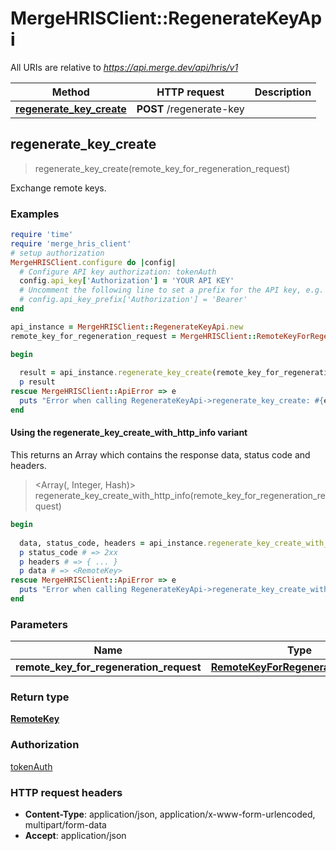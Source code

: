 # MergeHRISClient::RegenerateKeyApi

All URIs are relative to *https://api.merge.dev/api/hris/v1*

| Method | HTTP request | Description |
| ------ | ------------ | ----------- |
| [**regenerate_key_create**](RegenerateKeyApi.md#regenerate_key_create) | **POST** /regenerate-key |  |


## regenerate_key_create

> <RemoteKey> regenerate_key_create(remote_key_for_regeneration_request)



Exchange remote keys.

### Examples

```ruby
require 'time'
require 'merge_hris_client'
# setup authorization
MergeHRISClient.configure do |config|
  # Configure API key authorization: tokenAuth
  config.api_key['Authorization'] = 'YOUR API KEY'
  # Uncomment the following line to set a prefix for the API key, e.g. 'Bearer' (defaults to nil)
  # config.api_key_prefix['Authorization'] = 'Bearer'
end

api_instance = MergeHRISClient::RegenerateKeyApi.new
remote_key_for_regeneration_request = MergeHRISClient::RemoteKeyForRegenerationRequest.new({name: 'Remote Deployment Key 1'}) # RemoteKeyForRegenerationRequest | 

begin
  
  result = api_instance.regenerate_key_create(remote_key_for_regeneration_request)
  p result
rescue MergeHRISClient::ApiError => e
  puts "Error when calling RegenerateKeyApi->regenerate_key_create: #{e}"
end
```

#### Using the regenerate_key_create_with_http_info variant

This returns an Array which contains the response data, status code and headers.

> <Array(<RemoteKey>, Integer, Hash)> regenerate_key_create_with_http_info(remote_key_for_regeneration_request)

```ruby
begin
  
  data, status_code, headers = api_instance.regenerate_key_create_with_http_info(remote_key_for_regeneration_request)
  p status_code # => 2xx
  p headers # => { ... }
  p data # => <RemoteKey>
rescue MergeHRISClient::ApiError => e
  puts "Error when calling RegenerateKeyApi->regenerate_key_create_with_http_info: #{e}"
end
```

### Parameters

| Name | Type | Description | Notes |
| ---- | ---- | ----------- | ----- |
| **remote_key_for_regeneration_request** | [**RemoteKeyForRegenerationRequest**](RemoteKeyForRegenerationRequest.md) |  |  |

### Return type

[**RemoteKey**](RemoteKey.md)

### Authorization

[tokenAuth](../README.md#tokenAuth)

### HTTP request headers

- **Content-Type**: application/json, application/x-www-form-urlencoded, multipart/form-data
- **Accept**: application/json

